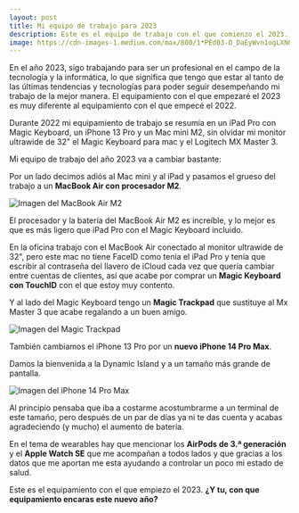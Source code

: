 ```yaml
---
layout: post
title: Mi equipo de trabajo para 2023
description: Este es el equipo de trabajo con el que comienzo el 2023.
image: https://cdn-images-1.medium.com/max/800/1*PEd03-O_DaEyWvn1ogLXNQ.jpeg
---
```


En el año 2023, sigo trabajando para ser un profesional en el campo de la tecnología y la informática, lo que significa que tengo que estar al tanto de las últimas tendencias y tecnologías para poder seguir desempeñando mi trabajo de la mejor manera. El equipamiento con el que empezaré el 2023 es muy diferente al equipamiento con el que empecé el 2022.

Durante 2022 mi equipamiento de trabajo se resumía en un iPad Pro con Magic Keyboard, un iPhone 13 Pro y un Mac mini M2, sin olvidar mi monitor ultrawide de 32" el Magic Keyboard para mac y el Logitech MX Master 3.

Mi equipo de trabajo del año 2023 va a cambiar bastante:

Por un lado decimos adiós al Mac mini y al iPad y pasamos el grueso del trabajo a un **MacBook Air con procesador M2**.

![Imagen del MacBook Air M2](https://cdn-images-1.medium.com/max/800/1*GNi1ASnX_Xj2diSRWw_mDA.png)

El procesador y la batería del MacBook Air M2 es increíble, y lo mejor es que es más ligero que iPad Pro con el Magic Keyboard incluido.

En la oficina trabajo con el MacBook Air conectado al monitor ultrawide de 32", pero este mac no tiene FaceID como tenia el iPad Pro y tenia que escribir al contraseña del llavero de iCloud cada vez que quería cambiar entre cuentas de clientes, así que acabe por comprar un **Magic Keyboard con TouchID** con el que estoy muy contento.

Y al lado del Magic Keyboard tengo un **Magic Trackpad** que sustituye al Mx Master 3 que acabe regalando a un buen amigo.

![Imagen del Magic Trackpad](https://cdn-images-1.medium.com/max/800/1*Ok4MkGRWy27kxQo_Vq9TIQ.png)

También cambiamos el iPhone 13 Pro por un **nuevo iPhone 14 Pro Max**.

Damos la bienvenida a la Dynamic Island y a un tamaño más grande de pantalla.

![Imagen del iPhone 14 Pro Max](https://cdn-images-1.medium.com/max/800/1*Eu8ts5WZB1Xlj4gQHFXDXQ.png)

Al principio pensaba que iba a costarme acostumbrarme a un terminal de este tamaño, pero después de un par de días ya ni te das cuenta y acabas agradeciendo (y mucho) el aumento de batería.

En el tema de wearables hay que mencionar los **AirPods de 3.ª generación** y el **Apple Watch SE** que me acompañan a todos lados y que gracias a los datos que me aportan me esta ayudando a controlar un poco mi estado de salud.

Este es el equipamiento con el que empiezo el 2023.
**¿Y tu, con que equipamiento encaras este nuevo año?**